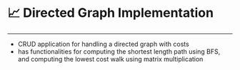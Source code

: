 # 📈 Directed Graph Implementation
---  
* CRUD application for handling a directed graph with costs
* has functionalities for computing the shortest length path using BFS, and computing the lowest cost walk using matrix multiplication

